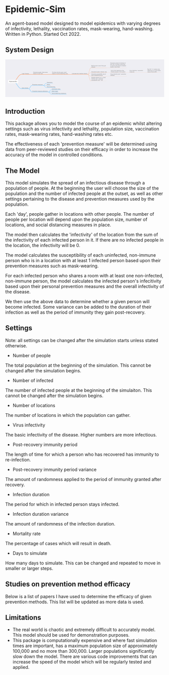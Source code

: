 # Epidemic-Sim
An agent-based model designed to model epidemics with varying degrees of infectivity, lethality, vaccination rates, mask-wearing, hand-washing. Written in Python. Started Oct 2022.

## System Design
<img src="/sysdesign/EpidemicSim Mindmap.png" alt="Mindmap showing system design" title="Sysdesign Mindmap">

## Introduction
This package allows you to model the course of an epidemic whilst altering settings such as virus infectivity and lethality, population size, vaccination rates, mask-wearing rates, hand-washing rates etc.

The effectiveness of each 'prevention measure' will be determined using data from peer-reviewed studies on their efficacy in order to increase the accuracy of the model in controlled conditions.

## The Model
This model simulates the spread of an infectious disease through a population of people. At the beginning the user will choose the size of the population and the number of infected people at the outset, as well as other settings pertaining to the disease and prevention measures used by the population.

Each 'day', people gather in locations with other people. The number of people per location will depend upon the population size, number of locations, and social distancing measures in place.

The model then calculates the 'infectivity' of the location from the sum of the infectivity of each infected person in it. If there are no infected people in the location, the infectivity will be 0.

The model calculates the susceptibility of each uninfected, non-immune person who is in a location with at least 1 infected person based upon their prevention measures such as mask-wearing.

For each infected person who shares a room with at least one non-infected, non-immune person, the model calculates the infected person's infecitivity based upon their personal prevention measures and the overall infectivity of the disease.

We then use the above data to determine whether a given person will become infected. Some variance can be added to the duration of their infection as well as the period of immunity they gain post-recovery.

## Settings
Note: all settings can be changed after the simulation starts unless stated otherwise.

- Number of people

The total population at the beginning of the simulation. This cannot be changed after the simulation begins.

- Number of infected

The number of infected people at the beginning of the simulaiton. This cannot be changed after the simulation begins.

- Number of locations

The number of locations in which the population can gather.

- Virus infectivity

The basic infectivity of the disease. Higher numbers are more infectious.

- Post-recovery immunity period

The length of time for which a person who has recovered has immunity to re-infection.

- Post-recovery immunity period variance

The amount of randomness applied to the period of immunity granted after recovery.

- Infection duration

The period for which in infected person stays infected.

- Infection duration variance

The amount of randomness of the infection duration.

- Mortality rate

The percentage of cases which will result in death.

- Days to simulate

How many days to simulate. This can be changed and repeated to move in smaller or larger steps.

## Studies on prevention method efficacy
Below is a list of papers I have used to determine the efficacy of given prevention methods. This list will be updated as more data is used.

## Limitations
- The real world is chaotic and extremely difficult to accurately model. This model should be used for demonstration purposes.
- This package is computationally expensive and where fast simulation times are important, has a maximum population size of approximately 100,000 and no more than 300,000. Larger populations significantly slow down the model. There are various code improvements that can increase the speed of the model which will be regularly tested and applied.
